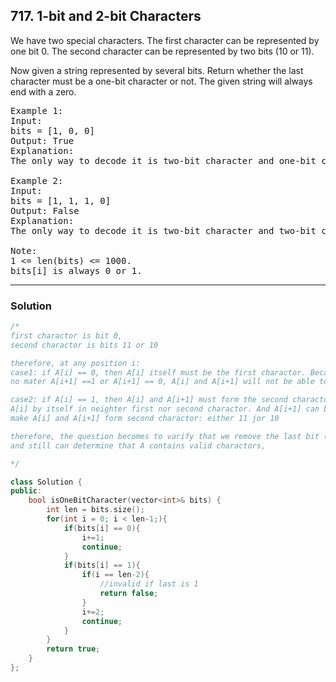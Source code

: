 ## 717. 1-bit and 2-bit Characters

We have two special characters. The first character can be represented by one bit 0. The second character can be represented by two bits (10 or 11).

Now given a string represented by several bits. Return whether the last character must be a one-bit character or not. The given string will always end with a zero.

<pre>
Example 1:
Input: 
bits = [1, 0, 0]
Output: True
Explanation: 
The only way to decode it is two-bit character and one-bit character. So the last character is one-bit character.

Example 2:
Input: 
bits = [1, 1, 1, 0]
Output: False
Explanation: 
The only way to decode it is two-bit character and two-bit character. So the last character is NOT one-bit character.

Note:
1 <= len(bits) <= 1000.
bits[i] is always 0 or 1.
</pre>

-------------------------------------------------------------------------------------------
### Solution

```c++
/*
first charactor is bit 0,
second charactor is bits 11 or 10

therefore, at any position i:
case1: if A[i] == 0, then A[i] itself must be the first charactor. Because
no mater A[i+1] ==1 or A[i+1] == 0, A[i] and A[i+1] will not be able to form second charactor.

case2: if A[i] == 1, then A[i] and A[i+1] must form the second charactor. Because
A[i] by itself in neighter first nor second charactor. And A[i+1] can be either 0 or 1 to 
make A[i] and A[i+1] form second charactor: either 11 jor 10

therefore, the question becomes to varify that we remove the last bit (which would always be zero) 
and still can determine that A contains valid charactors,

*/

class Solution {
public:
    bool isOneBitCharacter(vector<int>& bits) {
        int len = bits.size();
        for(int i = 0; i < len-1;){
            if(bits[i] == 0){
                i+=1;
                continue;
            }
            if(bits[i] == 1){
                if(i == len-2){
                    //invalid if last is 1
                    return false;
                }
                i+=2;
                continue;
            }
        }
        return true;
    }
};
```
